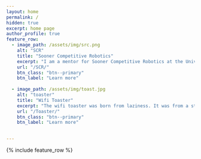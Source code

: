 ```yaml
---
layout: home
permalink: /
hidden: true
excerpt: home page
author_profile: true
feature_row:
  - image_path: /assets/img/src.png
    alt: "SCR"
    title: "Sooner Competitive Robotics"
    excerpt: "I am a mentor for Sooner Competitive Robotics at the University of Oklahoma."
    url: "/SCR/"
    btn_class: "btn--primary"
    btn_label: "Learn more"  
  
  - image_path: /assets/img/toast.jpg
    alt: "toaster"
    title: "Wifi Toaster"
    excerpt: "The wifi toaster was born from laziness. It was from a student's desire to not get up to toast bread."
    url: "/Toaster/"
    btn_class: "btn--primary"
    btn_label: "Learn more"  
    

---
```


{% include feature_row %}